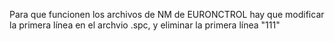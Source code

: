 Para que funcionen los archivos de NM de EURONCTROL hay que modificar la primera línea en el archvio .spc, y eliminar la primera línea "111"
